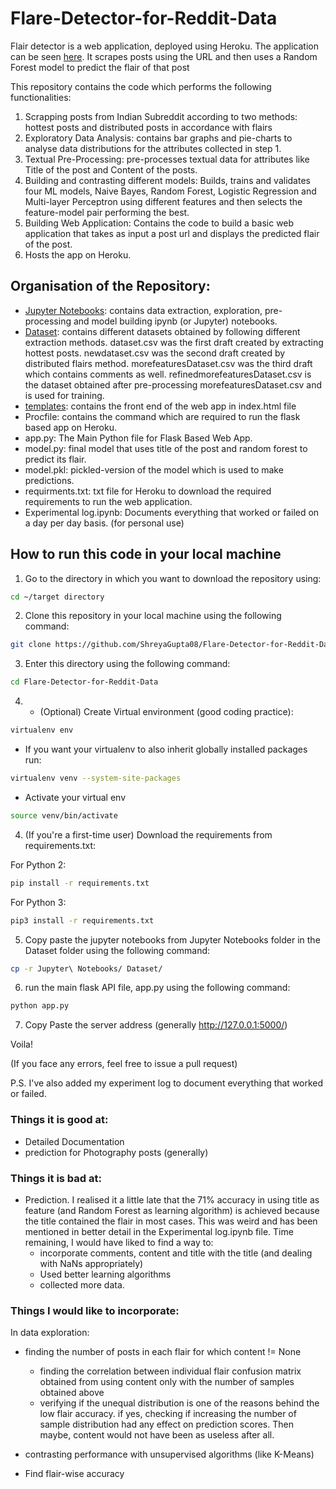 # Flare-Detector-for-Reddit-Data

Flair detector is a web application, deployed using Heroku. The application can be seen [here](https://flair-detector-for-reddit.herokuapp.com). It scrapes posts using the URL and then uses a Random Forest model to predict the flair of that post

This repository contains the code which performs the following functionalities:
1. Scrapping posts from Indian Subreddit according to two methods: hottest posts and distributed posts in accordance with flairs
2. Exploratory Data Analysis: contains bar graphs and pie-charts to analyse data distributions for the attributes collected in step 1.
3. Textual Pre-Processing: pre-processes textual data for attributes like Title of the post and Content of the posts.
4. Building and contrasting different models: Builds, trains and validates four ML models, Naive Bayes, Random Forest, Logistic Regression and Multi-layer Perceptron using different features and then selects the feature-model pair performing the best.
5. Building Web Application: Contains the code to build a basic web application that takes as input a post url and displays the predicted flair of the post.
6. Hosts the app on Heroku.


## Organisation of the Repository:

- [Jupyter Notebooks](https://github.com/ShreyaGupta08/Flare-Detector-for-Reddit-Data/tree/master/Jupyter%20Notebooks): contains data extraction, exploration, pre-processing and model building ipynb (or Jupyter) notebooks.
- [Dataset](https://github.com/ShreyaGupta08/Flare-Detector-for-Reddit-Data/tree/master/Dataset): contains different datasets obtained by following different extraction methods. dataset.csv was the first draft created by extracting hottest posts. newdataset.csv was the second draft created by distributed flairs method. morefeaturesDataset.csv was the third draft which contains comments as well. refinedmorefeaturesDataset.csv is the dataset obtained after pre-processing morefeaturesDataset.csv and is used for training.
- [templates](https://github.com/ShreyaGupta08/Flare-Detector-for-Reddit-Data/tree/master/templates): contains the front end of the web app in index.html file
- Procfile: contains the command which are required to run the flask based app on Heroku.
- app.py: The Main Python file for Flask Based Web App.
- model.py: final model that uses title of the post and random forest to predict its flair.
- model.pkl: pickled-version of the model which is used to make predictions.
- requirments.txt: txt file for Heroku to download the required requirements to run the web application.
- Experimental log.ipynb: Documents everything that worked or failed on a day per day basis. (for personal use) 

## How to run this code in your local machine

1. Go to the directory in which you want to download the repository using:

```bash
cd ~/target directory
```

2. Clone this repository in your local machine using the following command:

```bash
git clone https://github.com/ShreyaGupta08/Flare-Detector-for-Reddit-Data.git
```

3. Enter this directory using the following command:

```bash
cd Flare-Detector-for-Reddit-Data
```

4. - (Optional) Create Virtual environment (good coding practice):
```bash
virtualenv env
```
- If you want your virtualenv to also inherit globally installed packages run:
```bash
virtualenv venv --system-site-packages
```
- Activate your virtual env

```bash
source venv/bin/activate 
```
4. (If you're a first-time user) Download the requirements from requirements.txt:

For Python 2:
```bash
pip install -r requirements.txt
```
For Python 3:
```bash
pip3 install -r requirements.txt
```

5. Copy paste the jupyter notebooks from Jupyter Notebooks folder in the Dataset folder using the following command:

```bash
cp -r Jupyter\ Notebooks/ Dataset/
```

6. run the main flask API file, app.py using the following command:

```bash
python app.py
```
7. Copy Paste the server address (generally http://127.0.0.1:5000/)

Voila!

(If you face any errors, feel free to issue a pull request)

P.S. I've also added my experiment log to document everything that worked or failed. 

### Things it is good at:
- Detailed Documentation
- prediction for Photography posts (generally)


### Things it is bad at:
- Prediction. I realised it a little late that the 71% accuracy in using title as feature (and Random Forest as learning algorithm) is achieved because the title contained the flair in most cases. This was weird and has been mentioned in better detail in the Experimental log.ipynb file. Time remaining, I would have liked to find a way to:
    - incorporate comments, content and title with the title (and dealing with NaNs appropriately)
    - Used better learning algorithms
    - collected more data.


### Things I would like to incorporate:

In data exploration:
- finding the number of posts in each flair for which content != None
    - finding the correlation between individual flair confusion matrix obtained from using content only with the number of samples obtained above 
    - verifying if the unequal distribution is one of the reasons behind the low flair accuracy. if yes, checking if increasing the number of sample distribution had any effect on prediction scores. Then maybe, content would not have been as useless after all. 
    
- contrasting performance with unsupervised algorithms (like K-Means)
- Find flair-wise accuracy



